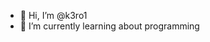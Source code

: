 - 👋 Hi, I’m @k3ro1
- 🌱 I’m currently learning about programming


<!---
k3ro1/k3ro1 is a ✨ special ✨ repository because its `README.md` (this file) appears on your GitHub profile.
You can click the Preview link to take a look at your changes.
--->
